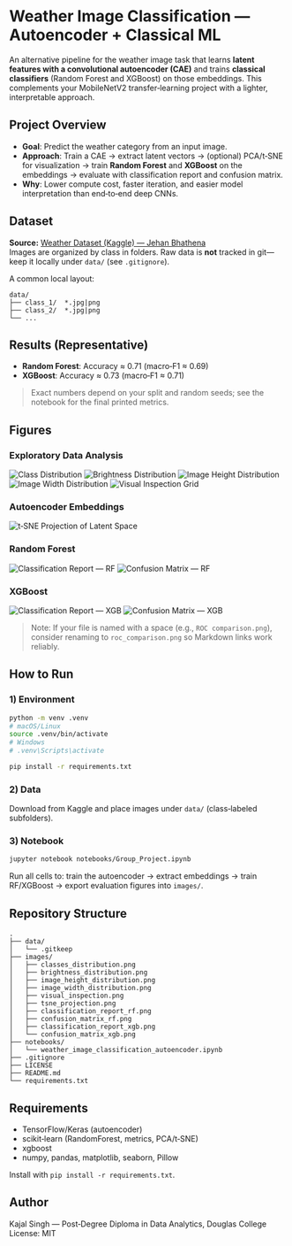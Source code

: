 # Weather Image Classification — Autoencoder + Classical ML 

An alternative pipeline for the weather image task that learns **latent features with a convolutional autoencoder (CAE)** and trains **classical classifiers** (Random Forest and XGBoost) on those embeddings. This complements your MobileNetV2 transfer‑learning project with a lighter, interpretable approach.

## Project Overview
- **Goal**: Predict the weather category from an input image.
- **Approach**: Train a CAE → extract latent vectors → (optional) PCA/t‑SNE for visualization → train **Random Forest** and **XGBoost** on the embeddings → evaluate with classification report and confusion matrix.
- **Why**: Lower compute cost, faster iteration, and easier model interpretation than end‑to‑end deep CNNs.

## Dataset
**Source:** [Weather Dataset (Kaggle) — Jehan Bhathena](https://www.kaggle.com/datasets/jehanbhathena/weather-dataset)  
Images are organized by class in folders. Raw data is **not** tracked in git—keep it locally under `data/` (see `.gitignore`).

A common local layout:
```
data/
├── class_1/  *.jpg|png
├── class_2/  *.jpg|png
└── ...
```

## Results (Representative)
- **Random Forest**: Accuracy ≈ 0.71 (macro‑F1 ≈ 0.69)
- **XGBoost**: Accuracy ≈ 0.73 (macro‑F1 ≈ 0.71)

> Exact numbers depend on your split and random seeds; see the notebook for the final printed metrics.

## Figures

### Exploratory Data Analysis
![Class Distribution](images/classes_distribution.png)
![Brightness Distribution](images/brightness_distribution.png)
![Image Height Distribution](images/image_height_distribution.png)
![Image Width Distribution](images/image_width_distribution.png)
![Visual Inspection Grid](images/visual_inspection.png)

### Autoencoder Embeddings
![t‑SNE Projection of Latent Space](images/tsne_projection.png)

### Random Forest
![Classification Report — RF](images/classification_report_rf.png)
![Confusion Matrix — RF](images/confusion_matrix_rf.png)

### XGBoost
![Classification Report — XGB](images/classification_report_xgb.png)
![Confusion Matrix — XGB](images/confusion_matrix_xgb.png)
<!-- If you renamed "ROC comparison" to roc_comparison.png, uncomment the line below -->
<!-- ![ROC Comparison](images/roc_comparison.png) -->

> Note: If your file is named with a space (e.g., `ROC comparison.png`), consider renaming to `roc_comparison.png` so Markdown links work reliably.

## How to Run

### 1) Environment
```bash
python -m venv .venv
# macOS/Linux
source .venv/bin/activate
# Windows
# .venv\Scripts\activate

pip install -r requirements.txt
```

### 2) Data
Download from Kaggle and place images under `data/` (class‑labeled subfolders).

### 3) Notebook
```bash
jupyter notebook notebooks/Group_Project.ipynb
```
Run all cells to: train the autoencoder → extract embeddings → train RF/XGBoost → export evaluation figures into `images/`.

## Repository Structure
```
.
├── data/
│   └── .gitkeep
├── images/
│   ├── classes_distribution.png
│   ├── brightness_distribution.png
│   ├── image_height_distribution.png
│   ├── image_width_distribution.png
│   ├── visual_inspection.png
│   ├── tsne_projection.png
│   ├── classification_report_rf.png
│   ├── confusion_matrix_rf.png
│   ├── classification_report_xgb.png
│   └── confusion_matrix_xgb.png
├── notebooks/
│   └── weather_image_classification_autoencoder.ipynb
├── .gitignore
├── LICENSE
├── README.md
└── requirements.txt
```

## Requirements
- TensorFlow/Keras (autoencoder)
- scikit‑learn (RandomForest, metrics, PCA/t‑SNE)
- xgboost
- numpy, pandas, matplotlib, seaborn, Pillow

Install with `pip install -r requirements.txt`.

## Author
Kajal Singh — Post‑Degree Diploma in Data Analytics, Douglas College  
License: MIT

